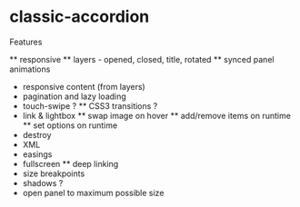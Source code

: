 classic-accordion
=================

Features

** responsive
** layers - opened, closed, title, rotated
** synced panel animations
* responsive content (from layers)
* pagination and lazy loading
* touch-swipe ?
** CSS3 transitions ?
* link & lightbox
** swap image on hover
** add/remove items on runtime
** set options on runtime
* destroy
* XML
* easings
* fullscreen
** deep linking
* size breakpoints
* shadows ?
* open panel to maximum possible size